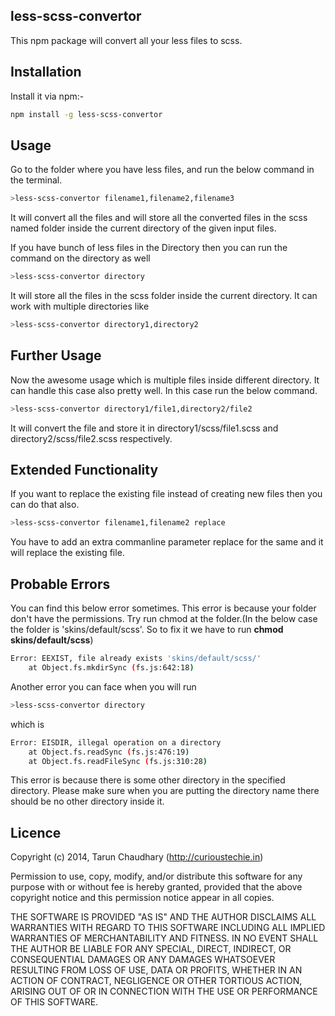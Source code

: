less-scss-convertor
-------------------

This npm package will convert all your less files to scss.

Installation
-------------

Install it via npm:-

```sh	
npm install -g less-scss-convertor
```
Usage
------
Go to the folder where you have less files, and run the below command in the terminal.
```sh
>less-scss-convertor filename1,filename2,filename3
```
It will convert all the files and will store all the converted files in the scss named folder inside the current directory of the given input files.

If you have bunch of less files in the Directory then you can run the command on the directory as well

```sh
>less-scss-convertor directory
```
It will store all the files in the scss folder inside the current directory. It can work with multiple directories like
```sh
>less-scss-convertor directory1,directory2
```
Further Usage
-------------
Now the awesome usage which is multiple files inside different directory. It can handle this case also pretty well. In this case run the below command.
```sh
>less-scss-convertor directory1/file1,directory2/file2
```
It will convert the file and store it in directory1/scss/file1.scss and directory2/scss/file2.scss respectively.

Extended Functionality
-----------------------
If you want to replace the existing file instead of creating new files then you can do that also.

```sh
>less-scss-convertor filename1,filename2 replace
```
You have to add an extra commanline parameter replace for the same and it will replace the existing file.

Probable Errors
----------------
You can find this below error sometimes. This error is because your folder don't have the permissions. Try run chmod at the folder.(In the below case the folder is 'skins/default/scss'. So to fix it we have to run **chmod skins/default/scss**)

```sh
Error: EEXIST, file already exists 'skins/default/scss/'
    at Object.fs.mkdirSync (fs.js:642:18)
```

Another error you can face when you will run
```sh
>less-scss-convertor directory
```
which is
```sh
Error: EISDIR, illegal operation on a directory
    at Object.fs.readSync (fs.js:476:19)
    at Object.fs.readFileSync (fs.js:310:28)
```
This error is because there is some other directory in the specified directory. Please make sure when you are putting the directory name there should be no other directory inside it.

Licence
--------
Copyright (c) 2014, Tarun Chaudhary (http://curioustechie.in)

Permission to use, copy, modify, and/or distribute this software for any purpose with or without fee is hereby granted, provided that the above copyright notice and this permission notice appear in all copies.

THE SOFTWARE IS PROVIDED "AS IS" AND THE AUTHOR DISCLAIMS ALL WARRANTIES WITH REGARD TO THIS SOFTWARE INCLUDING ALL IMPLIED WARRANTIES OF MERCHANTABILITY AND FITNESS. IN NO EVENT SHALL THE AUTHOR BE LIABLE FOR ANY SPECIAL, DIRECT, INDIRECT, OR CONSEQUENTIAL DAMAGES OR ANY DAMAGES WHATSOEVER RESULTING FROM LOSS OF USE, DATA OR PROFITS, WHETHER IN AN ACTION OF CONTRACT, NEGLIGENCE OR OTHER TORTIOUS ACTION, ARISING OUT OF OR IN CONNECTION WITH THE USE OR PERFORMANCE OF THIS SOFTWARE.
